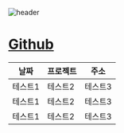 ![header](https://capsule-render.vercel.app/api?type=wave&color=auto&height=200§ion=header&text=Tue%20Report&fontSize=50)


# <a href="https://baesub.github.io/Tue_Report/index.html"> Github </a>


|날짜|프로젝트|주소|
|------|---|---|
|테스트1|테스트2|테스트3|
|테스트1|테스트2|테스트3|
|테스트1|테스트2|테스트3|
